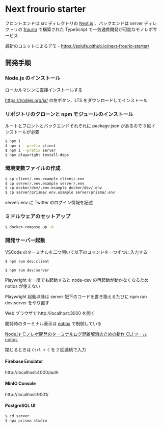 # Next frourio starter

フロントエンドは src ディレクトリの [Next.js](https://nextjs.org/) 、バックエンドは server ディレクトリの [frourio](https://frourio.com/) で構築された TypeScript で一気通貫開発が可能なモノレポサービス

最新のコミットによるデモ - https://solufa.github.io/next-frourio-starter/

## 開発手順

### Node.js のインストール

ローカルマシンに直接インストールする

https://nodejs.org/ja/ の左ボタン、LTS をダウンロードしてインストール

### リポジトリのクローンと npm モジュールのインストール

ルートとフロントとバックエンドそれぞれに package.json があるので 3 回インストールが必要

```sh
$ npm i
$ npm i --prefix client
$ npm i --prefix server
$ npx playwright install-deps
```

### 環境変数ファイルの作成

```sh
$ cp client/.env.example client/.env
$ cp server/.env.example server/.env
$ cp docker/dev/.env.example docker/dev/.env
$ cp server/prisma/.env.example server/prisma/.env
```

server/.env に Twitter のログイン情報を記述

### ミドルウェアのセットアップ

```sh
$ docker-compose up -d
```

### 開発サーバー起動

VSCode のターミナルを二つ開いて以下のコマンドを一つずつに入力する

```sh
$ npm run dev:client
```

```sh
$ npm run dev:server
```

Playwright を一度でも起動すると node-dev の再起動が動かなくなるため notios が使えない

Playwright 起動以降は server 配下のコードを書き換えるたびに npm run dev:server をやり直す

Web ブラウザで http://localhost:3000 を開く

開発時のターミナル表示は [notios](https://github.com/frouriojs/notios) で制御している

[Node.js モノレポ開発のターミナルログ混雑解消のための新作 CLI ツール notios](https://zenn.dev/luma/articles/nodejs-new-cli-tool-notios)

閉じるときは `Ctrl + C` を 2 回連続で入力

#### Firebase Emulator

http://localhost:4000/auth

#### MinIO Console

http://localhost:9001/

#### PostgreSQL UI

```sh
$ cd server
$ npx prisma studio
```
